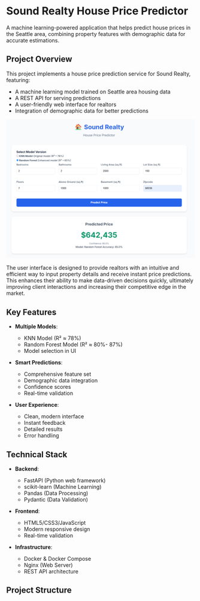 # Sound Realty House Price Predictor

A machine learning-powered application that helps predict house prices in the Seattle area, combining property features with demographic data for accurate estimations.

## Project Overview

This project implements a house price prediction service for Sound Realty, featuring:
- A machine learning model trained on Seattle area housing data
- A REST API for serving predictions
- A user-friendly web interface for realtors
- Integration of demographic data for better predictions

![User Interface](image.png "User Interface")

The user interface is designed to provide realtors with an intuitive and efficient way to input property details and receive instant price predictions. This enhances their ability to make data-driven decisions quickly, ultimately improving client interactions and increasing their competitive edge in the market.

## Key Features

- **Multiple Models**:
  - KNN Model (R² ≈ 78%)
  - Random Forest Model (R² ≈ 80%- 87%)
  - Model selection in UI
  
- **Smart Predictions**:
  - Comprehensive feature set
  - Demographic data integration
  - Confidence scores
  - Real-time validation

- **User Experience**:
  - Clean, modern interface
  - Instant feedback
  - Detailed results
  - Error handling

## Technical Stack

- **Backend**:
  - FastAPI (Python web framework)
  - scikit-learn (Machine Learning)
  - Pandas (Data Processing)
  - Pydantic (Data Validation)

- **Frontend**:
  - HTML5/CSS3/JavaScript
  - Modern responsive design
  - Real-time validation

- **Infrastructure**:
  - Docker & Docker Compose
  - Nginx (Web Server)
  - REST API architecture

## Project Structure

```